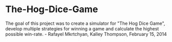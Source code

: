 The-Hog-Dice-Game
=================

The goal of this project was to create a simulator for "The Hog Dice Game", develop multiple strategies for winning a game and calculate the highest possible win-rate.  - Rafayel Mkrtchyan, Kalley Thompson, February 15, 2014
